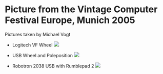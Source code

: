 # Picture from the Vintage Computer Festival Europe, Munich 2005  
  
Pictures taken by Michael Vogt  
  
- Logitech VF Wheel  ![](attachments/34_G.sized.jpg)  
  
- USB Wheel and Poleposition  ![](attachments/36_G.sized.jpg)  
  
- Robotron 2038 USB with Rumblepad 2  ![](attachments/35_G.sized.jpg)  
  
  
  
  
  
